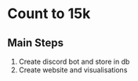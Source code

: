 # Count to 15k

## Main Steps
1. Create discord bot and store in db
2. Create website and visualisations
